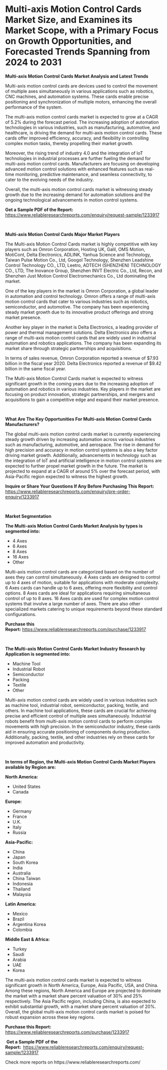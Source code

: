 <p><h1>Multi-axis Motion Control Cards Market Size, and Examines its Market Scope, with a Primary Focus on Growth Opportunities, and Forecasted Trends Spanning from 2024 to 2031</h1></p><p><strong>Multi-axis Motion Control Cards Market Analysis and Latest Trends</strong></p>
<p><p>Multi-axis motion control cards are devices used to control the movement of multiple axes simultaneously in various applications such as robotics, CNC machines, and automation systems. These cards enable precise positioning and synchronization of multiple motors, enhancing the overall performance of the system.</p><p>The multi-axis motion control cards market is expected to grow at a CAGR of 5.2% during the forecast period. The increasing adoption of automation technologies in various industries, such as manufacturing, automotive, and healthcare, is driving the demand for multi-axis motion control cards. These cards offer improved efficiency, accuracy, and flexibility in controlling complex motion tasks, thereby propelling their market growth.</p><p>Moreover, the rising trend of industry 4.0 and the integration of IoT technologies in industrial processes are further fueling the demand for multi-axis motion control cards. Manufacturers are focusing on developing advanced motion control solutions with enhanced features such as real-time monitoring, predictive maintenance, and seamless connectivity, to cater to the evolving needs of the industry.</p><p>Overall, the multi-axis motion control cards market is witnessing steady growth due to the increasing demand for automation solutions and the ongoing technological advancements in motion control systems.</p></p>
<p><strong>Get a Sample PDF of the Report:&nbsp;</strong> <a href="https://www.reliableresearchreports.com/enquiry/request-sample/1233917">https://www.reliableresearchreports.com/enquiry/request-sample/1233917</a></p>
<p>&nbsp;</p>
<p><strong>Multi-axis Motion Control Cards Major Market Players</strong></p>
<p><p>The Multi-axis Motion Control Cards market is highly competitive with key players such as Omron Corporation, Hosting UK, Galil, OMS Motion, MotiCont, Delta Electronics, ADLINK, Yanhua Science and Technology, Taiwan Pulse Motion Co., Ltd, Googol Technology, Shenzhen Leadshine Control Technology CO., LTD, Leetro, ADTECH (SHENZHEN) TECHNOLOGY CO., LTD, The Inovance Group, Shenzhen INVT Electric Co., Ltd, Recon, and Shenzhen Just Motion Control Electromechanics Co., Ltd dominating the market.</p><p>One of the key players in the market is Omron Corporation, a global leader in automation and control technology. Omron offers a range of multi-axis motion control cards that cater to various industries such as robotics, semiconductor, and automotive. The company has been experiencing steady market growth due to its innovative product offerings and strong market presence.</p><p>Another key player in the market is Delta Electronics, a leading provider of power and thermal management solutions. Delta Electronics also offers a range of multi-axis motion control cards that are widely used in industrial automation and robotics applications. The company has been expanding its market share through strategic partnerships and acquisitions.</p><p>In terms of sales revenue, Omron Corporation reported a revenue of $7.93 billion in the fiscal year 2020. Delta Electronics reported a revenue of $9.42 billion in the same fiscal year.</p><p>The Multi-axis Motion Control Cards market is expected to witness significant growth in the coming years due to the increasing adoption of automation and robotics in various industries. Key players in the market are focusing on product innovation, strategic partnerships, and mergers and acquisitions to gain a competitive edge and expand their market presence.</p></p>
<p>&nbsp;</p>
<p><strong>What Are The Key Opportunities For Multi-axis Motion Control Cards Manufacturers?</strong></p>
<p><p>The global multi-axis motion control cards market is currently experiencing steady growth driven by increasing automation across various industries such as manufacturing, automotive, and aerospace. The rise in demand for high precision and accuracy in motion control systems is also a key factor driving market growth. Additionally, advancements in technology such as the integration of IoT and artificial intelligence in motion control systems are expected to further propel market growth in the future. The market is projected to expand at a CAGR of around 5% over the forecast period, with Asia-Pacific region expected to witness the highest growth.</p></p>
<p><strong>Inquire or Share Your Questions If Any Before Purchasing This Report:</strong> <a href="https://www.reliableresearchreports.com/enquiry/pre-order-enquiry/1233917">https://www.reliableresearchreports.com/enquiry/pre-order-enquiry/1233917</a></p>
<p>&nbsp;</p>
<p><strong>Market Segmentation</strong></p>
<p><strong>The Multi-axis Motion Control Cards Market Analysis by types is segmented into:</strong></p>
<p><ul><li>4 Axes</li><li>6 Axes</li><li>8 Axes</li><li>16 Axes</li><li>Other</li></ul></p>
<p><p>Multi-axis motion control cards are categorized based on the number of axes they can control simultaneously. 4 Axes cards are designed to control up to 4 axes of motion, suitable for applications with moderate complexity. 6 Axes cards can handle up to 6 axes, offering more flexibility and control options. 8 Axes cards are ideal for applications requiring simultaneous control of up to 8 axes. 16 Axes cards are used for complex motion control systems that involve a large number of axes. There are also other specialized markets catering to unique requirements beyond these standard configurations.</p></p>
<p><strong>Purchase this Report:&nbsp;</strong><a href="https://www.reliableresearchreports.com/purchase/1233917">https://www.reliableresearchreports.com/purchase/1233917</a></p>
<p>&nbsp;</p>
<p><strong>The Multi-axis Motion Control Cards Market Industry Research by Application is segmented into:</strong></p>
<p><ul><li>Machine Tool</li><li>Industrial Robot</li><li>Semiconductor</li><li>Packing</li><li>Textile</li><li>Other</li></ul></p>
<p><p>Multi-axis motion control cards are widely used in various industries such as machine tool, industrial robot, semiconductor, packing, textile, and others. In machine tool applications, these cards are crucial for achieving precise and efficient control of multiple axes simultaneously. Industrial robots benefit from multi-axis motion control cards to perform complex movements with high precision. In the semiconductor industry, these cards aid in ensuring accurate positioning of components during production. Additionally, packing, textile, and other industries rely on these cards for improved automation and productivity.</p></p>
<p>&nbsp;</p>
<p><strong>In terms of Region, the Multi-axis Motion Control Cards Market Players available by Region are:</strong></p>
<p>
    <p> <strong> North America: </strong>
        <ul>
            <li>United States</li>
            <li>Canada</li>
        </ul>
        </p> 
    <p> <strong> Europe: </strong>
        <ul>
            <li>Germany</li>
            <li>France</li>
            <li>U.K.</li>
            <li>Italy</li>
            <li>Russia</li>
        </ul>
        </p> 
    <p> <strong> Asia-Pacific: </strong>
        <ul>
            <li>China</li>
            <li>Japan</li>
            <li>South Korea</li>
            <li>India</li>
            <li>Australia</li>
            <li>China Taiwan</li>
            <li>Indonesia</li>
            <li>Thailand</li>
            <li>Malaysia</li>
        </ul>
        </p> 
    <p> <strong> Latin America: </strong>
        <ul>
            <li>Mexico</li>
            <li>Brazil</li>
            <li>Argentina Korea</li>
            <li>Colombia</li>
        </ul>
        </p> 
    <p> <strong> Middle East & Africa: </strong>
        <ul>
            <li>Turkey</li>
            <li>Saudi</li>
            <li>Arabia</li>
            <li>UAE</li>
            <li>Korea</li>
        </ul>
    </p>
    </p>
<p><p>The multi-axis motion control cards market is expected to witness significant growth in North America, Europe, Asia Pacific, USA, and China. Among these regions, North America and Europe are projected to dominate the market with a market share percent valuation of 30% and 25% respectively. The Asia Pacific region, including China, is also expected to exhibit substantial growth, with a market share percent valuation of 20%. Overall, the global multi-axis motion control cards market is poised for robust expansion across these key regions.</p></p>
<p><strong>Purchase this Report: </strong><a href="https://www.reliableresearchreports.com/purchase/1233917">https://www.reliableresearchreports.com/purchase/1233917</a></p>
<p>&nbsp;<strong>Get a Sample PDF of the Report:&nbsp;&nbsp;</strong><a href="https://www.reliableresearchreports.com/enquiry/request-sample/1233917">https://www.reliableresearchreports.com/enquiry/request-sample/1233917</a></p>
<p><strong></strong></p>
<p>Check more reports on https://www.reliableresearchreports.com/</p>